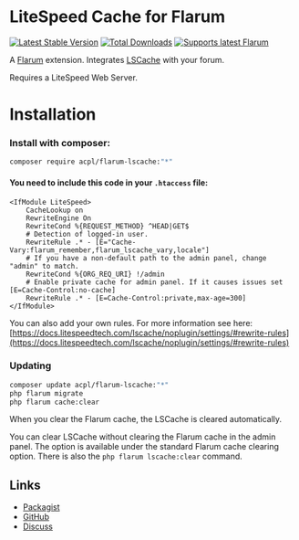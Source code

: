 # LiteSpeed Cache for Flarum


[![Latest Stable Version](https://img.shields.io/packagist/v/acpl/flarum-lscache)](https://packagist.org/packages/acpl/flarum-lscache) [![Total Downloads](https://img.shields.io/packagist/dt/acpl/flarum-lscache.svg)](https://packagist.org/packages/acpl/flarum-lscache) [![Supports latest Flarum](https://flarum-badge-api.davwheat.dev/v1/compat-latest/acpl/flarum-lscache)](https://extiverse.com/extension/acpl/flarum-lscache)

A [Flarum](http://flarum.org) extension. Integrates [LSCache](https://lscache.io/) with your forum.

Requires a LiteSpeed Web Server.

# Installation

### Install with composer:

```sh
composer require acpl/flarum-lscache:"*"
```

#### You need to include this code in your `.htaccess` file:

```apacheconf
<IfModule LiteSpeed>
    CacheLookup on
    RewriteEngine On
    RewriteCond %{REQUEST_METHOD} ^HEAD|GET$
    # Detection of logged-in user.
    RewriteRule .* - [E="Cache-Vary:flarum_remember,flarum_lscache_vary,locale"]
    # If you have a non-default path to the admin panel, change "admin" to match.
    RewriteCond %{ORG_REQ_URI} !/admin
    # Enable private cache for admin panel. If it causes issues set [E=Cache-Control:no-cache]
    RewriteRule .* - [E=Cache-Control:private,max-age=300]
</IfModule>
```
You can also add your own rules. For more information see here: [https://docs.litespeedtech.com/lscache/noplugin/settings/#rewrite-rules](https://docs.litespeedtech.com/lscache/noplugin/settings/#rewrite-rules)


### Updating

```sh
composer update acpl/flarum-lscache:"*"
php flarum migrate
php flarum cache:clear
```
When you clear the Flarum cache, the LSCache is cleared automatically.

You can clear LSCache without clearing the Flarum cache in the admin panel. The option is available under the standard Flarum cache clearing option. There is also the `php flarum lscache:clear` command.

## Links

- [Packagist](https://packagist.org/packages/acpl/flarum-lscache)
- [GitHub](https://github.com/android-com-pl/flarum-lscache)
- [Discuss](https://discuss.flarum.org/d/29475-litespeed-cache-for-flarum)
